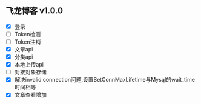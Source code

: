 ## 飞龙博客 v1.0.0

- [x] 登录
- [ ] Token检测
- [ ] Token注销
- [x] 文章api
- [x] 分类api
- [x] 本地上传api
- [ ] 对接对象存储
- [x] 解决invalid connection问题,设置SetConnMaxLifetime与Mysql的wait_time时间相等
- [x] 文章查看增加